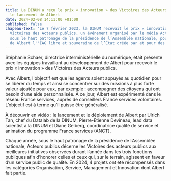 ```yaml
---
title: La DINUM a reçu le prix « innovation » des Victoires des Acteurs publics pour
  le lancement de Albert
date: 2024-02-08 14:11:00 +01:00
published: false
chapeau-text: 'Le 7 février 2023, la DINUM recevait le prix « innovation » lors des
  Victoires des Acteurs publics, un événement organisé par le média Acteurs Publics
  sous le haut patronage de la présidence de l’Assemblée nationale, pour le lancement
  de Albert l''IAG libre et souveraine de l’État créée par et pour des agents publics. '
---
```


Stéphanie Schaer, directrice interministérielle du numérique, était présente avec les équipes travaillant au développement de Albert pour recevoir le prix « innovation » des Victoires des Acteurs publics. 

Avec Albert, l'objectif est que les agents soient appuyés au quotidien pour se libérer du temps et ainsi se concentrer sur des missions à plus forte valeur ajoutée pour eux, par exemple : accompagner des citoyens qui ont besoin d’une aide personnalisée. À ce jour, Albert est expérimenté dans le réseau France services, auprès de conseillers France services volontaires. L’objectif est à terme qu’il puisse être généralisé.

À découvrir en vidéo : le lancement et le déploiement de Albert par Ulrich Tan, chef du Datalab de la DINUM, Pierre-Etienne Devineau, lead data scientist à la DINUM et Diane Gelberg, coordinatrice qualité de service et animation du programme France services (ANCT). 



Chaque année, sous le haut patronage de la présidence de l’Assemblée nationale, Acteurs publics décerne les Victoires des acteurs publics aux meilleures initiatives observées durant l’année dans les trois fonctions publiques afin d’honorer celles et ceux qui, sur le terrain, agissent en faveur d’un service public de qualité. En 2024, 4 projets ont été récompensés dans les catégories Organisation, Service, Management et Innovation dont Albert fait partie.